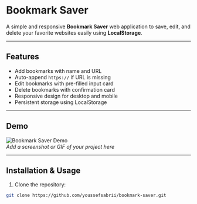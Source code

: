 # Bookmark Saver

A simple and responsive **Bookmark Saver** web application to save, edit, and delete your favorite websites easily using **LocalStorage**.

---

## Features

- Add bookmarks with name and URL
- Auto-append `https://` if URL is missing
- Edit bookmarks with pre-filled input card
- Delete bookmarks with confirmation card
- Responsive design for desktop and mobile
- Persistent storage using LocalStorage

---

## Demo

![Bookmark Saver Demo](demo.png)  
*Add a screenshot or GIF of your project here*

---

## Installation & Usage

1. Clone the repository:

```bash
git clone https://github.com/youssefsabrii/bookmark-saver.git
